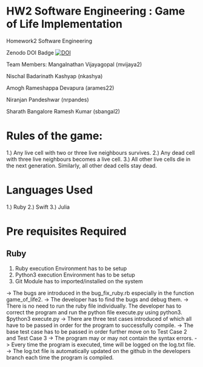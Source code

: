 # HW2 Software Engineering : Game of Life Implementation
Homework2 Software Engineering

Zenodo DOI Badge
[![DOI](https://zenodo.org/badge/289782467.svg)](https://zenodo.org/badge/latestdoi/289782467)

Team Members:
Mangalnathan Vijayagopal (mvijaya2)

Nischal Badarinath Kashyap (nkashya)

Amogh Rameshappa Devapura (arames22)

Niranjan Pandeshwar (nrpandes)

Sharath Bangalore Ramesh Kumar (sbangal2)

# Rules of the game:

1.) Any live cell with two or three live neighbours survives.
2.) Any dead cell with three live neighbours becomes a live cell.
3.) All other live cells die in the next generation. Similarly, all other dead cells stay dead.

# Languages Used

1.) Ruby
2.) Swift
3.) Julia

# Pre requisites Required 

## Ruby
1) Ruby execution Environment has to be setup
2) Python3 execution Environment has to be setup
3) Git Module has to imported/installed on the system

-> The bugs are introduced in the bug_fix_ruby.rb especially in the function game_of_life2.
-> The developer has to find the bugs and debug them.
-> There is no need to run the ruby file individually. The developer has to correct the program and run the python file execute.py using python3.
   $python3 execute.py
-> There are three test cases introduced of which all have to be passed in order for the program to successfully compile.
-> The base test case has to be passed in order further move on to Test Case 2 and Test Case 3
-> The program may or may not contain the syntax errors.
-> Every time the program is executed, time will be logged on the log.txt file.
-> The log.txt file is automatically updated on the github in the developers branch each time the program is compiled.

